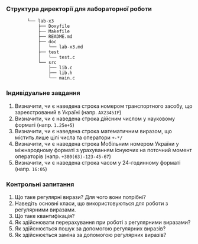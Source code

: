 ### Структура директорії для лабораторної роботи

```
		└── lab-x3
		    ├── Doxyfile
		    ├── Makefile
		    ├── README.md
		    ├── doc
		    │   └── lab-x3.md
		    ├── test
		    │   └── test.c
		    └── src
		        ├── lib.c
		        ├── lib.h
		        └── main.c
```

### Індивідуальне завдання

1. Визначити, чи є наведена строка номером транспортного засобу, що зареєстрований в Україні (напр. `AX2345IP`)
2. Визначити, чи є наведена строка дійсним числом у науковому форматі (напр. `1.25e+5`)
3. Визначити, чи є наведена строка математичним виразом, що містить лише цілі числа та оператори `+-*/`
4. Визначити, чи є наведена строка Мобільним номером України у міжнародному форматі з урахуванням існуючих на поточний момент операторів (напр. `+380(63)-123-45-67`)
5. Визначити, чи є наведена строка часом у 24-годинному форматі (напр. `16:05`)

<!-- TODO: more tasks -->

<!-- 
//2) 	Визначити, чи є введений рядок часом. Час має формат ГОДИНА:ХВИЛИНА:СЕКУНДА (Напр. 22:24:31)
6) 	Визначити, чи є введений рядок IPv4 адресою, яка записана шістнадцятковому форматі (Напр. C0.00.02.EB)
// 7) 	Визначити, чи є введений рядок номером телефона України (Напр. +380670670670)
!! 13) Визначити, чи є введений рядок правильним кодом HTML-кольору (Напр. #223344)
14) Визначити, чи є введений рядок правильним номером бумажної або електронної книги ISBN-13 (Напр. ISBN 978-2-7652-5426-2)
16*) Визначити, чи є введений рядок правильним VIN-номером. (Напр. 4USBT53544LT26841)
	^(?<wmi>[A-HJ-NPR-Z\d]{3})(?<vds>[A-HJ-NPR-Z\d]{5})(?<check>[\dX])(?<vis>(?<year>[A-HJ-NPR-Z\d])(?<plant>[A-HJ-NPR-Z\d])(?<seq>[A-HJ-NPR-Z\d]{6}))$


несколько слов (например 3 слова - ФИО), с заглавной буквы

IMEI ??




2) 	Визначити, чи є введений рядок часом. Час має формат ГОДИНА:ХВИЛИНА:СЕКУНДА (Напр. 22:24:31)
Рішення: ((([0-1]\d|2[0-3]):[0-5]\d)):[0-5]\d

6) 	Визначити, чи є введений рядок IPv4 адресою, яка записана шістнадцятковому форматі с точками (Напр. 0xC0.0x00.0x02.0xEB)
Рішення: ^(0[0-7]{10,11}|0(x|X)[0-9a-fA-F]{8}|(\b4\d{8}[0-5]\b|\b[1-3]?\d{8}\d?\b)|((2[0-5][0-5]|1\d{2}|[1-9]\d?)|(0(x|X)[0-9a-fA-F]{2})|(0[0-7]{3}))(\.((2[0-5][0-5]|1\d{2}|\d\d?)|(0(x|X)[0-9a-fA-F]{2})|(0[0-7]{3}))){3})$
 
7) 	Визначити, чи є введений рядок номером телефона України (Напр. +380670670670)
Рішення: ^((38|\+380)[\- ]?)?(\(?\d{3}\)?[\- ]?)?[\d\- ]{7,10}$
11)                       Визначити, чи є введений рядок правильним шляхом до bin файлу, при умові, що файл знаходиться на робочому столі і в назві файлу немає ніяких спецсимволов (! OC Windows) (Напр. C:\Users\Username\Desktop\file.bin)
Рішення: ([a-zA-Z]:)?(\\[a-zA-Z0-9_-]+)+\\?.bin

13)                       Визначити, чи є введений рядок правильним кодом HTML-кольору (Напр. #223344)
Рішення: (#[\da-f]{6})
 
14)                       Визначити, чи є введений рядок правильним номером бумажної або електронної книги ISBN-13 (Напр. ISBN 978-2-7652-5426-2)
Рішення: ISBN(?:-13)?:?\x20*(?=.{17}$)97(?:8|9)([ -])\d{1,5}\1\d{1,7}\1\d{1,6}\1\d$

16)                       Визначити, чи є введений рядок правильним VIN-номером. (Напр. 4USBT53544LT26841)
 Рішення: ^(?<wmi>[A-HJ-NPR-Z\d]{3})(?<vds>[A-HJ-NPR-Z\d]{5})(?<check>[\dX])(?<vis>(?<year>[A-HJ-NPR-Z\d])(?<plant>[A-HJ-NPR-Z\d])(?<seq>[A-HJ-NPR-Z\d]{6}))$



-->

<!-- TODO: precise tests -->

<!-- !include ../common/requirements.m3.md -->

### Контрольні запитання
1. Що таке регулярні вирази? Для чого вони потрібні?
2. Наведіть основні класи, що використовуються для роботи з регулярними виразами.
3. Що таке квантифікація?
4. Як здійснювати перерахування при роботі з регулярними виразами?
5. Як здійснюється пошук за допомогою регулярних виразів?
6. Як здійснюється заміна за допомогою регулярних виразів?
 
